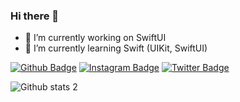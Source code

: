 ### Hi there 👋

- 🔭 I’m currently working on SwiftUI 
- 🌱 I’m currently learning Swift (UIKit, SwiftUI)

[![Github Badge](https://img.shields.io/badge/-Github-000?style=quare&labelColor=000&logo=Github&logoColor=white&link=link)](https://github.com/YEBay1) 
[![Instagram Badge](https://img.shields.io/badge/-Instagram-C13584?style=flat-quare&labelColor=C13584&logo=instagram&logoColor=white&link=link)](https://www.instagram.com/yunusemre_bayezit/) 
[![Twitter Badge](https://img.shields.io/badge/-Twitter-1143be?style=flat-quare&labelColor=1143be&logo=Twitter&logoColor=white&link=link)](https://twitter.com/YunusBayezit11) 

![Github stats 2](https://github-readme-stats.vercel.app/api?username=YEBay1&show_icons=true&theme=cobalt)

 
